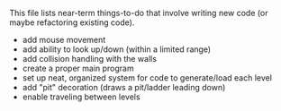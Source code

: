 This file lists near-term things-to-do that involve writing new code (or maybe refactoring existing code).


- add mouse movement
- add ability to look up/down (within a limited range)
- add collision handling with the walls
- create a proper main program
- set up neat, organized system for code to generate/load each level
- add "pit" decoration (draws a pit/ladder leading down)
- enable traveling between levels


